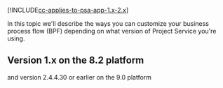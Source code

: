 [!INCLUDE[cc-applies-to-psa-app-1.x-2.x](../includes/cc-applies-to-psa-app-1x-2x.md)]

In this topic we'll describe the ways you can customize your business process flow (BPF) depending on what version of Project Service you're using. 

## Version 1.x on the 8.2 platform 

and version 2.4.4.30 or earlier on the 9.0 platform

